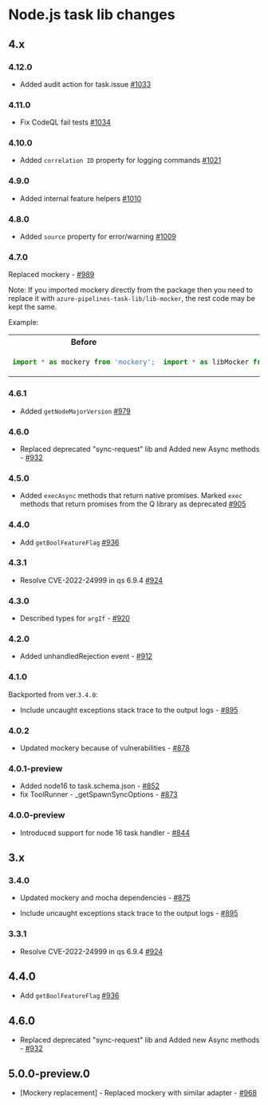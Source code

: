# Node.js task lib changes

## 4.x

### 4.12.0

- Added audit action for task.issue [#1033](https://github.com/microsoft/azure-pipelines-task-lib/pull/1033)

### 4.11.0

- Fix CodeQL fail tests [#1034](https://github.com/microsoft/azure-pipelines-task-lib/pull/1034)

### 4.10.0

- Added `correlation ID` property for logging commands [#1021](https://github.com/microsoft/azure-pipelines-task-lib/pull/1021)

### 4.9.0

- Added internal feature helpers [#1010](https://github.com/microsoft/azure-pipelines-task-lib/pull/1010)

### 4.8.0

- Added `source` property for error/warning [#1009](https://github.com/microsoft/azure-pipelines-task-lib/pull/1009)

### 4.7.0

Replaced mockery - [#989](https://github.com/microsoft/azure-pipelines-task-lib/pull/989)

Note: If you imported mockery directly from the package then you need to replace it with `azure-pipelines-task-lib/lib-mocker`, the rest code may be kept the same.

Example:

  <table>
  <tr>
  <th>Before</th>
  <th>After</th>
  </tr>
  <tr>
  <td>

  ```js
  import * as mockery from 'mockery';
  ``` 
  </td>
  <td>
  
  ```js
  import * as libMocker from 'azure-pipelines-task-lib/lib-mocker';
  ```
  </td>
  </tr>
  </table>

### 4.6.1

- Added `getNodeMajorVersion` [#979](https://github.com/microsoft/azure-pipelines-task-lib/pull/979)

### 4.6.0

- Replaced deprecated "sync-request" lib and Added new Async methods - [#932](https://github.com/microsoft/azure-pipelines-task-lib/pull/932)

### 4.5.0

- Added `execAsync` methods that return native promises. Marked `exec` methods that return promises from the Q library as deprecated [#905](https://github.com/microsoft/azure-pipelines-task-lib/pull/905)

### 4.4.0

- Add `getBoolFeatureFlag` [#936](https://github.com/microsoft/azure-pipelines-task-lib/pull/936)

### 4.3.1

- Resolve CVE-2022-24999 in qs 6.9.4 [#924](https://github.com/microsoft/azure-pipelines-task-lib/pull/924)

### 4.3.0

- Described types for `argIf` - [#920](https://github.com/microsoft/azure-pipelines-task-lib/pull/920)


### 4.2.0

- Added unhandledRejection event - [#912](https://github.com/microsoft/azure-pipelines-task-lib/pull/912)

### 4.1.0

Backported from ver.`3.4.0`:

- Include uncaught exceptions stack trace to the output logs - [#895](https://github.com/microsoft/azure-pipelines-task-lib/pull/895)

### 4.0.2

- Updated mockery because of vulnerabilities - [#878](https://github.com/microsoft/azure-pipelines-task-lib/pull/878)

### 4.0.1-preview

- Added node16 to task.schema.json - [#852](https://github.com/microsoft/azure-pipelines-task-lib/pull/852)
- fix ToolRunner - _getSpawnSyncOptions - [#873](https://github.com/microsoft/azure-pipelines-task-lib/pull/873)

### 4.0.0-preview

- Introduced support for node 16 task handler - [#844](https://github.com/microsoft/azure-pipelines-task-lib/pull/844)

## 3.x

### 3.4.0

- Updated mockery and mocha dependencies - [#875](https://github.com/microsoft/azure-pipelines-task-lib/pull/875)

- Include uncaught exceptions stack trace to the output logs - [#895](https://github.com/microsoft/azure-pipelines-task-lib/pull/895)

### 3.3.1

- Resolve CVE-2022-24999 in qs 6.9.4 [#924](https://github.com/microsoft/azure-pipelines-task-lib/pull/924)

## 4.4.0

- Add `getBoolFeatureFlag` [#936](https://github.com/microsoft/azure-pipelines-task-lib/pull/936)

## 4.6.0

- Replaced deprecated "sync-request" lib and Added new Async methods - [#932](https://github.com/microsoft/azure-pipelines-task-lib/pull/932)

## 5.0.0-preview.0

- [Mockery replacement] - Replaced mockery with similar adapter - [#968](https://github.com/microsoft/azure-pipelines-task-lib/pull/968)